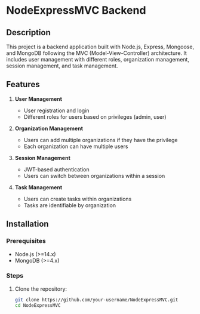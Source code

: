 # NodeExpressMVC Backend

## Description

This project is a backend application built with Node.js, Express, Mongoose, and MongoDB following the MVC (Model-View-Controller) architecture. It includes user management with different roles, organization management, session management, and task management.

## Features

1. **User Management**
   - User registration and login
   - Different roles for users based on privileges (admin, user)

2. **Organization Management**
   - Users can add multiple organizations if they have the privilege
   - Each organization can have multiple users

3. **Session Management**
   - JWT-based authentication
   - Users can switch between organizations within a session

4. **Task Management**
   - Users can create tasks within organizations
   - Tasks are identifiable by organization

## Installation

### Prerequisites

- Node.js (>=14.x)
- MongoDB (>=4.x)

### Steps

1. Clone the repository:

   ```bash
   git clone https://github.com/your-username/NodeExpressMVC.git
   cd NodeExpressMVC
